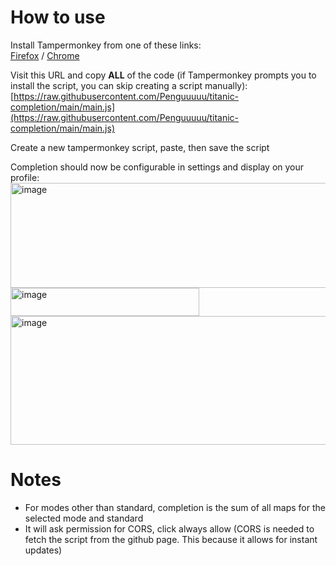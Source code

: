 # How to use

Install Tampermonkey from one of these links:   
[Firefox](https://www.tampermonkey.net/index.php?browser=firefox) / [Chrome](https://www.tampermonkey.net/index.php?browser=chrome)

Visit this URL and copy **ALL** of the code (if Tampermonkey prompts you to install the script, you can skip creating a script manually):  
   [https://raw.githubusercontent.com/Penguuuuu/titanic-completion/main/main.js](https://raw.githubusercontent.com/Penguuuuu/titanic-completion/main/main.js)

Create a new tampermonkey script, paste, then save the script

Completion should now be configurable in settings and display on your profile:    
<img width="863" height="168" alt="image" src="https://github.com/user-attachments/assets/6671e90d-7f77-485e-9e55-f378129a69d0" />
<img width="302" height="45" alt="image" src="https://github.com/user-attachments/assets/0e3b49fb-d772-466b-be0b-d0fde9887bc6" />
<img width="858" height="206" alt="image" src="https://github.com/user-attachments/assets/9252b26e-bd2f-40a5-a9fc-1cc9e5c9d8dc" />

# Notes
- For modes other than standard, completion is the sum of all maps for the selected mode and standard
- It will ask permission for CORS, click always allow (CORS is needed to fetch the script from the github page. This because it allows for instant updates)
